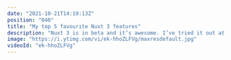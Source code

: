 ```yaml
---
date: "2021-10-21T14:19:13Z"
position: "040"
title: "My top 5 favourite Nuxt 3 features"
description: "Nuxt 3 is in beta and it’s awesome. I’ve tried it out at length and I have a couple of things to show you. These are my 5 favourite features Nuxt has to offer for your daily developer experience. \n\nhttps://v3.nuxtjs.org/\n\nFollow me here:\nWebsite: https://timbenniks.dev\nTwitter: https://twitter.com/timbenniks\nGithub: https://github.com/timbenniks"
image: "https://i.ytimg.com/vi/ek-hhoZLFVg/maxresdefault.jpg"
videoId: "ek-hhoZLFVg"
---
```


